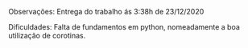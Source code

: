 Observações:
	Entrega do trabalho ás 3:38h de 23/12/2020

Dificuldades:
	Falta de fundamentos em python, nomeadamente a boa utilização de corotinas. 
